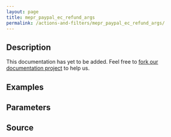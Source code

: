 ```yaml
---
layout: page
title: mepr_paypal_ec_refund_args
permalink: /actions-and-filters/mepr_paypal_ec_refund_args/
---
```


## Description

This documentation has yet to be added. Feel free to [fork our documentation project](https://github.com/caseproof/memberpress-docs) to help us.

## Examples


## Parameters


## Source

